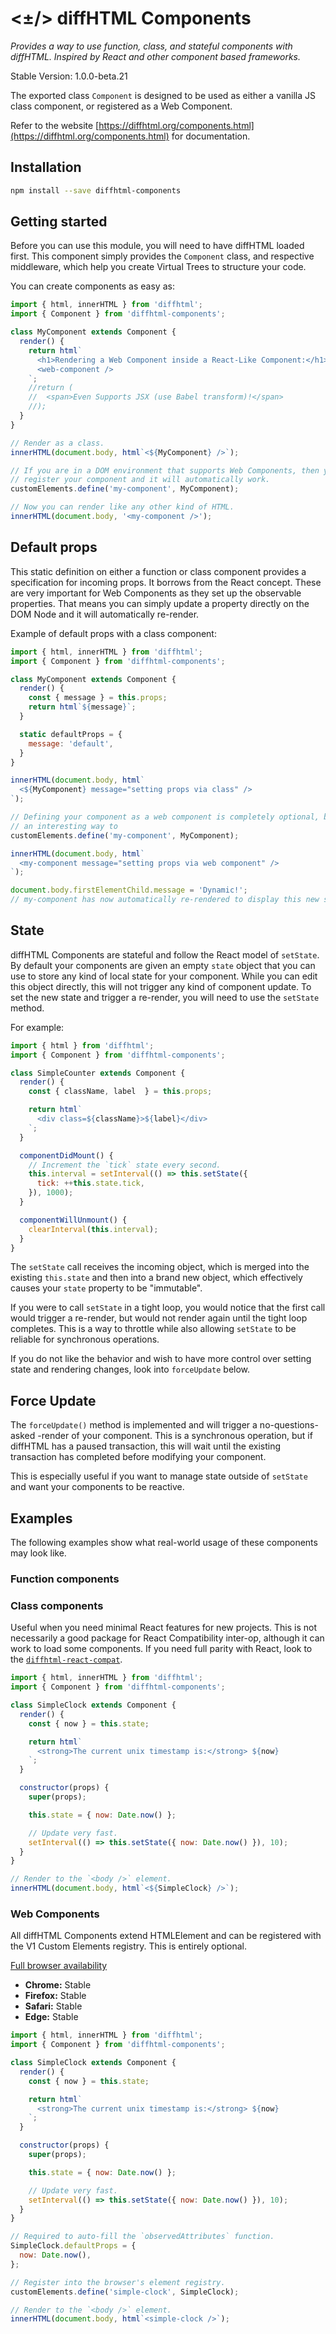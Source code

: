 # <±/> diffHTML Components

*Provides a way to use function, class, and stateful components with diffHTML.
Inspired by React and other component based frameworks.*

Stable Version: 1.0.0-beta.21

The exported class `Component` is designed to be used as either a vanilla JS
class component, or registered as a Web Component.

Refer to the website [https://diffhtml.org/components.html](https://diffhtml.org/components.html) for documentation.

## Installation

``` sh
npm install --save diffhtml-components
```

## Getting started

Before you can use this module, you will need to have diffHTML loaded first.
This component simply provides the `Component` class, and respective
middleware, which help you create Virtual Trees to structure your code.

You can create components as easy as:

``` js
import { html, innerHTML } from 'diffhtml';
import { Component } from 'diffhtml-components';

class MyComponent extends Component {
  render() {
    return html`
      <h1>Rendering a Web Component inside a React-Like Component:</h1>
      <web-component />
    `;
    //return (
    //  <span>Even Supports JSX (use Babel transform)!</span>
    //);
  }
}

// Render as a class.
innerHTML(document.body, html`<${MyComponent} />`);

// If you are in a DOM environment that supports Web Components, then you can
// register your component and it will automatically work.
customElements.define('my-component', MyComponent);

// Now you can render like any other kind of HTML.
innerHTML(document.body, '<my-component />');
```

## Default props

This static definition on either a function or class component provides a
specification for incoming props. It borrows from the React concept. These are
very important for Web Components as they set up the observable properties. That
means you can simply update a property directly on the DOM Node and it will
automatically re-render.

Example of default props with a class component:

```js
import { html, innerHTML } from 'diffhtml';
import { Component } from 'diffhtml-components';

class MyComponent extends Component {
  render() {
    const { message } = this.props;
    return html`${message}`;
  }

  static defaultProps = {
    message: 'default',
  }
}

innerHTML(document.body, html`
  <${MyComponent} message="setting props via class" />
`);

// Defining your component as a web component is completely optional, but can be
// an interesting way to
customElements.define('my-component', MyComponent);

innerHTML(document.body, html`
  <my-component message="setting props via web component" />
`);

document.body.firstElementChild.message = 'Dynamic!';
// my-component has now automatically re-rendered to display this new state
```

## State

diffHTML Components are stateful and follow the React model of `setState`. By
default your components are given an empty `state` object that you can use to
store any kind of local state for your component. While you can edit this
object directly, this will not trigger any kind of component update. To set
the new state and trigger a re-render, you will need to use the `setState`
method.

For example:

``` js
import { html } from 'diffhtml';
import { Component } from 'diffhtml-components';

class SimpleCounter extends Component {
  render() {
    const { className, label  } = this.props;

    return html`
      <div class=${className}>${label}</div>
    `;
  }

  componentDidMount() {
    // Increment the `tick` state every second.
    this.interval = setInterval(() => this.setState({
      tick: ++this.state.tick,
    }), 1000);
  }

  componentWillUnmount() {
    clearInterval(this.interval);
  }
}
```

The `setState` call receives the incoming object, which is merged into the
existing `this.state` and then into a brand new object, which effectively
causes your `state` property to be "immutable".

If you were to call `setState` in a tight loop, you would notice that the first
call would trigger a re-render, but would not render again until the tight
loop completes. This is a way to throttle while also allowing `setState` to be
reliable for synchronous operations.

If you do not like the behavior and wish to have more control over setting
state and rendering changes, look into `forceUpdate` below.

## Force Update

The `forceUpdate()` method is implemented and will trigger a no-questions-asked
-render of your component. This is a synchronous operation, but if diffHTML
has a paused transaction, this will wait until the existing transaction has
completed before modifying your component.

This is especially useful if you want to manage state outside of `setState` and
want your components to be reactive.

## Examples

The following examples show what real-world usage of these components may look
like.

### Function components

### Class components

Useful when you need minimal React features for new projects. This is not
necessarily a good package for React Compatibility inter-op, although it can
work to load some components. If you need full parity with React, look to the
[`diffhtml-react-compat`](../packages/diffhtml-react-compat).

``` js
import { html, innerHTML } from 'diffhtml';
import { Component } from 'diffhtml-components';

class SimpleClock extends Component {
  render() {
    const { now } = this.state;

    return html`
      <strong>The current unix timestamp is:</strong> ${now}
    `;
  }

  constructor(props) {
    super(props);

    this.state = { now: Date.now() };

    // Update very fast.
    setInterval(() => this.setState({ now: Date.now() }), 10);
  }
}

// Render to the `<body />` element.
innerHTML(document.body, html`<${SimpleClock} />`);
```

### Web Components

All diffHTML Components extend HTMLElement and can be registered with the V1
Custom Elements registry. This is entirely optional.

[Full browser availability](https://caniuse.com/custom-elementsv1)

- **Chrome:** Stable
- **Firefox:** Stable
- **Safari:** Stable
- **Edge:** Stable

``` js
import { html, innerHTML } from 'diffhtml';
import { Component } from 'diffhtml-components';

class SimpleClock extends Component {
  render() {
    const { now } = this.state;

    return html`
      <strong>The current unix timestamp is:</strong> ${now}
    `;
  }

  constructor(props) {
    super(props);

    this.state = { now: Date.now() };

    // Update very fast.
    setInterval(() => this.setState({ now: Date.now() }), 10);
  }
}

// Required to auto-fill the `observedAttributes` function.
SimpleClock.defaultProps = {
  now: Date.now(),
};

// Register into the browser's element registry.
customElements.define('simple-clock', SimpleClock);

// Render to the `<body />` element.
innerHTML(document.body, html`<simple-clock />`);
```
